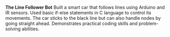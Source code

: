 **The Line Follower Bot**
Built a smart car that follows lines using Arduino and IR sensors. Used basic if-else statements in C language to control its movements. The car sticks to the black line but can also handle nodes by going straight ahead. Demonstrates practical coding skills and problem-solving abilities.

